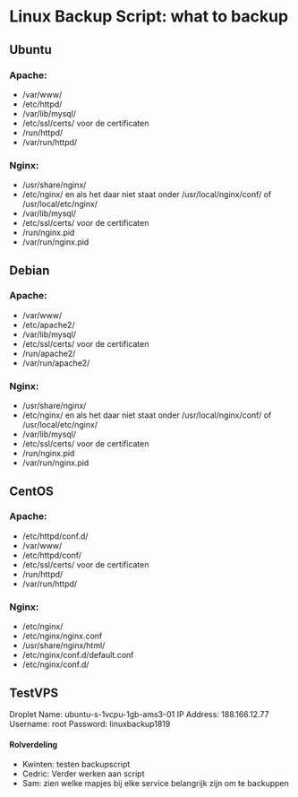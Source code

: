 # Linux Backup Script: what to backup

## Ubuntu

### Apache:


- /var/www/
- /etc/httpd/
- /var/lib/mysql/
- /etc/ssl/certs/ voor de certificaten
- /run/httpd/
- /var/run/httpd/

### Nginx:

- /usr/share/nginx/
- /etc/nginx/ en als het daar niet staat onder /usr/local/nginx/conf/ of /usr/local/etc/nginx/
- /var/lib/mysql/
- /etc/ssl/certs/ voor de certificaten
- /run/nginx.pid
- /var/run/nginx.pid
## Debian

### Apache:

- /var/www/
- /etc/apache2/
- /var/lib/mysql/
- /etc/ssl/certs/ voor de certificaten
- /run/apache2/
- /var/run/apache2/

### Nginx:

- /usr/share/nginx/
- /etc/nginx/ en als het daar niet staat onder /usr/local/nginx/conf/ of /usr/local/etc/nginx/
- /var/lib/mysql/
- /etc/ssl/certs/ voor de certificaten
- /run/nginx.pid
- /var/run/nginx.pid

## CentOS

### Apache:

- /etc/httpd/conf.d/
- /var/www/
- /etc/httpd/conf/
- /etc/ssl/certs/ voor de certificaten
- /run/httpd/
- /var/run/httpd/

### Nginx:

- /etc/nginx/
- /etc/nginx/nginx.conf
- /usr/share/nginx/html/
- /etc/nginx/conf.d/default.conf
- /etc/nginx/conf.d/

## TestVPS
Droplet Name: ubuntu-s-1vcpu-1gb-ams3-01
IP Address: 188.166.12.77
Username: root
Password: linuxbackup1819

#### Rolverdeling

- Kwinten: testen backupscript
- Cedric: Verder werken aan script
- Sam: zien welke mapjes bij elke service belangrijk zijn om te backuppen

